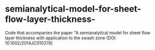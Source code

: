 # semianalytical-model-for-sheet-flow-layer-thickness-
Code that accompanies the paper "A semianalytical model for sheet flow layer thickness with application to the swash zone (DOI: 10.1002/2014JC010378)
